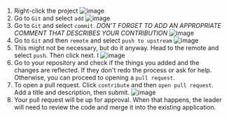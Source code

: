 1. Right-click the project
![image](https://github.com/user-attachments/assets/d73d7d8d-7ba2-4f74-9641-12d80bdcfa5c)
2. Go to `Git` and select `add`
![image](https://github.com/user-attachments/assets/3273c87d-3a53-49a6-baca-0bf98bfd34ba)
3. Go to `Git` and select `commit`. 
*DON'T FORGET TO ADD AN APPROPRIATE COMMENT THAT DESCRIBES YOUR CONTRIBUTION*
![image](https://github.com/user-attachments/assets/5374ec0c-f721-4904-aefd-4e4f844c49ce)
4. Go to `Git` and then `remote` and select `push to upstream`
![image](https://github.com/user-attachments/assets/b95ae97f-9d57-4bce-bee6-1dc281ce8073)
5. This might not be necessary, but do it anyway. Head to the remote and select `push`. Then click next. I
![image](https://github.com/user-attachments/assets/ec7ddeda-2ad2-4780-b1d8-dc355771da78)
6. Go to your repository and check if the things you added and the changes are reflected. If they don't redo the process or ask for help. Otherwise, you can proceed to opening a `pull request`.
7. To open a pull request. Click `contribute` and then `open pull request`. Add a title and description, then submit.
![image](https://github.com/user-attachments/assets/d05a60b0-3306-4a44-87aa-fdf80648f034)
8. Your pull request will be up for approval. When that happens, the leader will need to review the code and merge it into the existing application.


